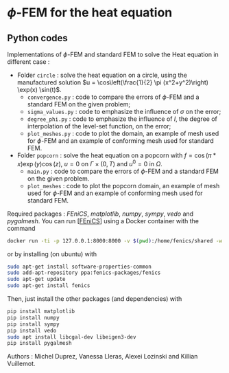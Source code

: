 # $\phi$-FEM for the heat equation

## Python codes 

  Implementations of $\phi$-FEM and standard FEM to solve the Heat equation in different case :
  * Folder `circle` : solve the heat equation on a circle, using the manufactured solution $u = \cos\left(\frac{1}{2} \pi (x^2+y^2)\right) \exp(x) \sin(t)$. 
    - `convergence.py` : code to compare the errors of $\phi$-FEM and a standard FEM on the given problem;
    - `sigma_values.py` : code to emphasize the influence of $\sigma$ on the error;
    - `degree_phi.py` : code to emphasize the influence of $l$, the degree of interpolation of the level-set function, on the error;
    - `plot_meshes.py` : code to plot the domain, an example of mesh used for $\phi$-FEM and an example of conforming mesh used for standard FEM.
  * Folder `popcorn` : solve the heat equation on a popcorn with $f=\cos(\pi * x) \exp(y) \cos(z)$, $u = 0$ on $\Gamma \times (0,T)$ and $u^0 = 0$ in $\Omega$.
    - `main.py` : code to compare the errors of $\phi$-FEM and a standard FEM on the given problem.
    - `plot_meshes` : code to plot the popcorn domain, an example of mesh used for $\phi$-FEM and an example of conforming mesh used for standard FEM.

Required packages : *FEniCS*, *matplotlib*, *numpy*, *sympy*, *vedo* and *pygalmesh*. 
You can run \[[FEniCS](https://fenicsproject.org/)] using a Docker container with the command

```bash
docker run -ti -p 127.0.0.1:8000:8000 -v $(pwd):/home/fenics/shared -w /home/fenics/shared quay.io/fenicsproject/stable:current
```

or by installing (on ubuntu) with 

```bash
sudo apt-get install software-properties-common
sudo add-apt-repository ppa:fenics-packages/fenics
sudo apt-get update
sudo apt-get install fenics
```

Then, just install the other packages (and dependencies) with 
```bash
pip install matplotlib 
pip install numpy 
pip install sympy 
pip install vedo
sudo apt install libcgal-dev libeigen3-dev
pip install pygalmesh
```


Authors : Michel Duprez, Vanessa Lleras, Alexei Lozinski and Killian Vuillemot. 
